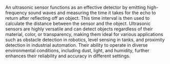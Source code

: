 An ultrasonic sensor functions as an effective detector by emitting high-frequency sound waves and measuring the time it takes for the echo to return after reflecting off an object. This time interval is then used to calculate the distance between the sensor and the object. Ultrasonic sensors are highly versatile and can detect objects regardless of their material, color, or transparency, making them ideal for various applications such as obstacle detection in robotics, level sensing in tanks, and proximity detection in industrial automation. Their ability to operate in diverse environmental conditions, including dust, light, and humidity, further enhances their reliability and accuracy in different settings.
